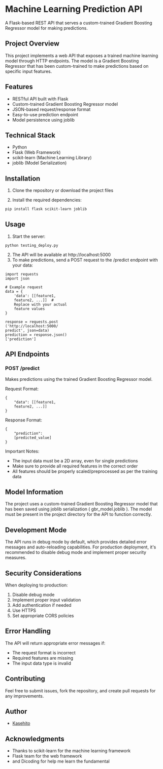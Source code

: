 # Machine Learning Prediction API

A Flask-based REST API that serves a custom-trained Gradient Boosting Regressor model for making predictions.

## Project Overview

This project implements a web API that exposes a trained machine learning model through HTTP endpoints. The model is a Gradient Boosting Regressor that has been custom-trained to make predictions based on specific input features.

## Features

- RESTful API built with Flask
- Custom-trained Gradient Boosting Regressor model
- JSON-based request/response format
- Easy-to-use prediction endpoint
- Model persistence using joblib

## Technical Stack

- Python
- Flask (Web Framework)
- scikit-learn (Machine Learning Library)
- joblib (Model Serialization)

## Installation

1. Clone the repository or download the project files

2. Install the required dependencies:
```bash
pip install flask scikit-learn joblib
```

## Usage
1. Start the server:
```
python testing_deploy.py
```
2. The API will be available at http://localhost:5000
3. To make predictions, send a POST request to the /predict endpoint with your data:
```
import requests
import json

# Example request
data = {
    'data': [[feature1, 
    feature2, ...]]  # 
    Replace with your actual 
    feature values
}

response = requests.post
('http://localhost:5000/
predict', json=data)
prediction = response.json()
['prediction']
```
## API Endpoints
### POST /predict
Makes predictions using the trained Gradient Boosting Regressor model.

Request Format:

```
{
    "data": [[feature1, 
    feature2, ...]]
}
```
Response Format:

```
{
    "prediction": 
    [predicted_value]
}
```
Important Notes:

- The input data must be a 2D array, even for single predictions
- Make sure to provide all required features in the correct order
- All features should be properly scaled/preprocessed as per the training data
## Model Information
The project uses a custom-trained Gradient Boosting Regressor model that has been saved using joblib serialization ( gbr_model.joblib ). The model must be present in the project directory for the API to function correctly.

## Development Mode
The API runs in debug mode by default, which provides detailed error messages and auto-reloading capabilities. For production deployment, it's recommended to disable debug mode and implement proper security measures.

## Security Considerations
When deploying to production:

1. Disable debug mode
2. Implement proper input validation
3. Add authentication if needed
4. Use HTTPS
5. Set appropriate CORS policies
## Error Handling
The API will return appropriate error messages if:

- The request format is incorrect
- Required features are missing
- The input data type is invalid
## Contributing
Feel free to submit issues, fork the repository, and create pull requests for any improvements.


## Author
- [Kasehito](https://github.com/Kasehito)

## Acknowledgments
- Thanks to scikit-learn for the machine learning framework
- Flask team for the web framework
- and Dicoding for help me learn the fundamental
